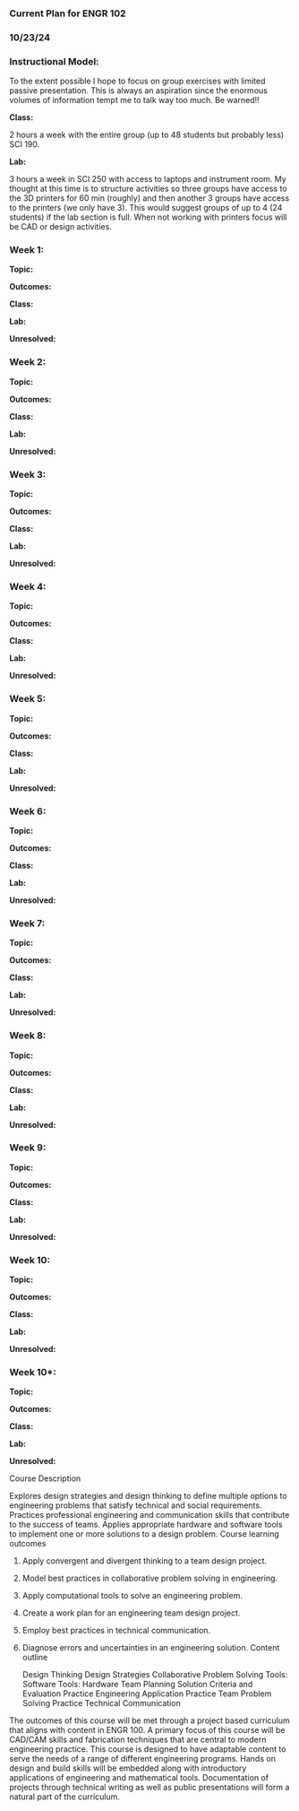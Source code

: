 ### Current Plan for ENGR 102
### 10/23/24

### Instructional Model: 

To the extent possible I hope to focus on group exercises with limited passive presentation. This is always an aspiration since the enormous volumes of information tempt me to talk way too much. Be warned!!

**Class:** 

2 hours a week with the entire group (up to 48 students but probably less) SCI 190.

**Lab:** 

3 hours a week in SCI 250 with access to laptops and instrument room. My thought at this time is to structure activities so three groups have access to the 3D printers for 60 min (roughly) and then another 3 groups have access to the printers (we only have 3). This would suggest groups of up to 4 (24 students) if the lab section is full. When not working with printers focus will be CAD or design activities.

### Week 1:

**Topic:** 


**Outcomes:** 

**Class:** 

**Lab:** 

**Unresolved:** 

### Week 2:

**Topic:** 

**Outcomes:** 

**Class:** 

**Lab:** 

**Unresolved:** 

### Week 3:

**Topic:** 

**Outcomes:** 

**Class:** 

**Lab:** 

**Unresolved:** 

### Week 4:

**Topic:** 

**Outcomes:** 

**Class:** 

**Lab:** 

**Unresolved:** 

### Week 5:

**Topic:** 

**Outcomes:** 

**Class:** 

**Lab:** 

**Unresolved:** 

### Week 6:

**Topic:** 

**Outcomes:** 

**Class:** 

**Lab:** 

**Unresolved:** 

### Week 7:

**Topic:** 

**Outcomes:** 

**Class:** 

**Lab:** 

**Unresolved:** 

### Week 8:

**Topic:** 

**Outcomes:** 

**Class:** 

**Lab:** 

**Unresolved:** 

### Week 9:

**Topic:** 

**Outcomes:** 

**Class:** 

**Lab:** 

**Unresolved:** 

### Week 10:

**Topic:** 

**Outcomes:** 

**Class:** 

**Lab:** 

**Unresolved:** 

### Week 10*:

**Topic:** 

**Outcomes:** 

**Class:** 

**Lab:** 

**Unresolved:** 


Course Description

Explores design strategies and design thinking to define multiple options to engineering problems that satisfy technical and social requirements. Practices professional engineering and communication skills that contribute to the success of teams. Applies appropriate hardware and software tools to implement one or more solutions to a design problem.
Course learning outcomes

1. Apply convergent and divergent thinking to a team design project.
2. Model best practices in collaborative problem solving in engineering.
3. Apply computational tools to solve an engineering problem.
4. Create a work plan for an engineering team design project.
5. Employ best practices in technical communication.
6. Diagnose errors and uncertainties in an engineering solution.
Content outline

    Design Thinking
    Design Strategies
    Collaborative Problem Solving
    Tools: Software
    Tools: Hardware
    Team Planning
    Solution Criteria and Evaluation
    Practice Engineering Application
    Practice Team Problem Solving
    Practice Technical Communication

The outcomes of this course will be met through a project based curriculum that aligns with content in ENGR 100. A primary focus of this course will be CAD/CAM skills and fabrication techniques that are central to modern engineering practice. This course is designed to have adaptable content to serve the needs of a range of different engineering programs. Hands on design and build skills will be embedded along with introductory applications of engineering and mathematical tools. Documentation of projects through technical writing as well as public presentations will form a natural part of the curriculum.
